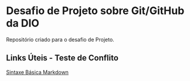# Desafio de Projeto sobre Git/GitHub da DIO
Repositório criado para o desafio de Projeto.

## Links Úteis - Teste de Conflito

[Sintaxe Básica Markdown](https://markdownguide.org/basic-syntax)
